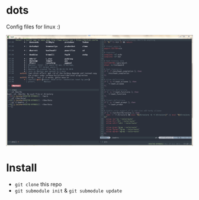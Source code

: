 dots
====

Config files for linux :)

![Result](/screen.png?raw=true)

Install
===

- `git clone` this repo
- `git submodule init` & `git submodule update`
